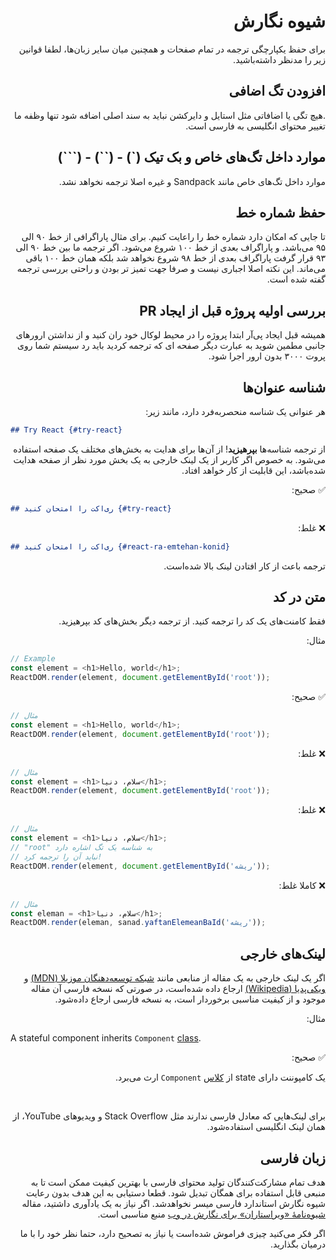 <h1 dir="rtl">شیوه‌ نگارش</h1>

<p dir="rtl">
برای حفظ یکپارچگی ترجمه در تمام صفحات و همچنین میان سایر زبان‌ها، لطفا قوانین زیر را مدنظر داشته‌باشید.
</p>


<h2 dir="rtl"> افزودن تگ اضافی </h2>

<p dir="rtl">  .هیچ تگی یا اضافاتی مثل استایل و دایرکشن نباید به سند اصلی اضافه شود تنها وظفه ما تغییر محتوای انگلیسی به فارسی است.  </p>

<h2 dir="rtl"> موارد داخل تگ‌های خاص و بک تیک (`) - (``) - (```) </h2>

<p dir="rtl"> موارد داخل تگ‌های خاص مانند Sandpack و غیره اصلا ترجمه نخواهد نشد. </p>

<h2 dir="rtl"> حفظ شماره خط </h2>

<p dir="rtl"> تا جایی که امکان دارد شماره خط را راعایت کنیم. برای مثال پاراگرافی از خط ۹۰ الی ۹۵ می‌باشد. و پاراگراف بعدی از خط ۱۰۰ شروع می‌شود. اگر ترجمه ما بین خط ۹۰ الی ۹۳ قرار گرفت پاراگراف بعدی از خط ۹۸ شروع نخواهد شد بلکه همان خط ۱۰۰ باقی می‌ماند. این نکته اصلا اجباری نیست و صرفا جهت تمیز تر بودن و راحتی بررسی ترجمه گفته شده است. </p>

<h2 dir="rtl"> بررسی اولیه پروژه قبل از ایجاد PR </h2>

<p dir="rtl"> همیشه قبل ایجاد پی‌آر ابتدا پروژه را در محیط لوکال خود ران کنید و از نداشتن ارور‌های جانبی مطمین شوید به عبارت دیگر صفحه ای که ترجمه کردید باید رد سیستم شما روی پروت ۳۰۰۰ بدون ارور اجرا شود. </p>


<h2 dir="rtl">شناسه عنوان‌ها</h2>

<p dir="rtl">هر عنوانی یک شناسه منحصربه‌فرد دارد، مانند زیر:</p>

```md
## Try React {#try-react}
```
<p dir="rtl">از ترجمه شناسه‌ها <b>بپرهیزید</b>! از آن‌ها برای هدایت به بخش‌های مختلف یک صفحه استفاده می‌شود. به خصوص اگر کاربر از یک لینک خارجی به یک بخش مورد نظر از صفحه هدایت شده‌باشد، این قابلیت از کار خواهد افتاد.</p>


<p dir="rtl">✅ صحیح:</p>

```md
## ری‌اکت را امتحان کنید {#try-react}
```

<p dir="rtl">❌ غلط:</p>

```md
## ری‌اکت را امتحان کنید {#react-ra-emtehan-konid}
```
<p dir="rtl">ترجمه باعث از کار افتادن لینک بالا شده‌است.</p>


<h2 dir="rtl">متن در کد</h2>
<p dir="rtl">
فقط کامنت‌های یک کد را ترجمه کنید. از ترجمه دیگر بخش‌های کد بپرهیزید.
</p>

<p dir="rtl">مثال:</p>

```js
// Example
const element = <h1>Hello, world</h1>;
ReactDOM.render(element, document.getElementById('root'));
```

<p dir="rtl">✅ صحیح:</p>

```js
// مثال
const element = <h1>Hello, world</h1>;
ReactDOM.render(element, document.getElementById('root'));
```

<p dir="rtl">❌ غلط:</p>

```js
// مثال
const element = <h1>سلام، دنیا</h1>;
ReactDOM.render(element, document.getElementById('root'));
```

<p dir="rtl">❌ غلط:</p>

```js
// مثال
const element = <h1>سلام، دنیا</h1>;
// "root" به شناسه یک تگ اشاره دارد
// نباید آن را ترجمه کرد!
ReactDOM.render(element, document.getElementById('ریشه'));
```

<p dir="rtl">❌ کاملا غلط:</p>

```js
// مثال
const eleman = <h1>سلام، دنیا</h1>;
ReactDOM.render(eleman, sanad.yaftanElemeanBaId('ریشه'));

```
<h2 dir="rtl">لینک‌های خارجی</h2>
<p dir="rtl">
اگر یک لینک خارجی به یک مقاله از منابعی مانند <a href="https://developer.mozilla.org/fa/" taget="_blank">شبکه توسعه‌دهنگان موزیلا (MDN)</a> و <a href="https://en.wikipedia.org/wiki/Main_Page" taget="_blank">ویکی‌پدیا (Wikipedia)</a>  ارجاع داده‌  شده‌است، در صورتی که نسخه فارسی آن مقاله موجود و از کیفیت مناسبی برخوردار است، به نسخه فارسی ارجاع داده‌شود.
</p>

<p dir="rtl">مثال:</p>

<p>
A stateful component inherits <code>Component</code> <a href="https://en.wikipedia.org/wiki/Class_(computer_programming)" target="_blank">class</a>.
</p>



<p dir="rtl">✅ صحیح:</p>
<p dir="rtl">
یک کامپوننت دارای state از <a href="https://fa.wikipedia.org/wiki/%DA%A9%D9%84%D8%A7%D8%B3_(%D8%A8%D8%B1%D9%86%D8%A7%D9%85%D9%87%E2%80%8C%D9%86%D9%88%DB%8C%D8%B3%DB%8C)" target="_blank">کلاس</a> <code>Component</code> ارث می‌برد.
</p>
<br />
<p dir="rtl">
برای لینک‌هایی که معادل فارسی ندارند مثل Stack Overflow و ویدیو‌های YouTube، از همان لینک انگلیسی استفاده‌شود.
</p>

<h2 dir="rtl">زبان فارسی</h2>
<p dir="rtl">
هدف تمام مشارکت‌کنندگان تولید محتوای فارسی با بهترین کیفیت ممکن است تا به منبعی قابل استفاده برای همگان تبدیل شود. قطعا دستیابی به این هدف بدون رعایت شیوه‌ نگارش استاندارد فارسی میسر نخواهد‌شد. اگر نیاز به یک یادآوری داشتید، مقاله <a href="https://virastaran.net/a/v/m/e/eh/148/" target="_blank">شیوه‌نامۀ «ویراستاران» برای نگارش در وب</a> منبع مناسبی است.
</p>
<p dir="rtl">
اگر فکر می‌کنید چیزی فراموش شده‌است یا نیاز به تصحیح دارد، حتما نظر خود را با ما درمیان بگذارید.
</p>
